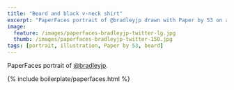 ```yaml
---
title: "Beard and black v-neck shirt"
excerpt: "PaperFaces portrait of @bradleyjp drawn with Paper by 53 on an iPad."
image: 
  feature: /images/paperfaces-bradleyjp-twitter-lg.jpg
  thumb: /images/paperfaces-bradleyjp-twitter-150.jpg
tags: [portrait, illustration, Paper by 53, beard]
---
```


PaperFaces portrait of [@bradleyjp](http://twitter.com/bradleyjp).

{% include boilerplate/paperfaces.html %}